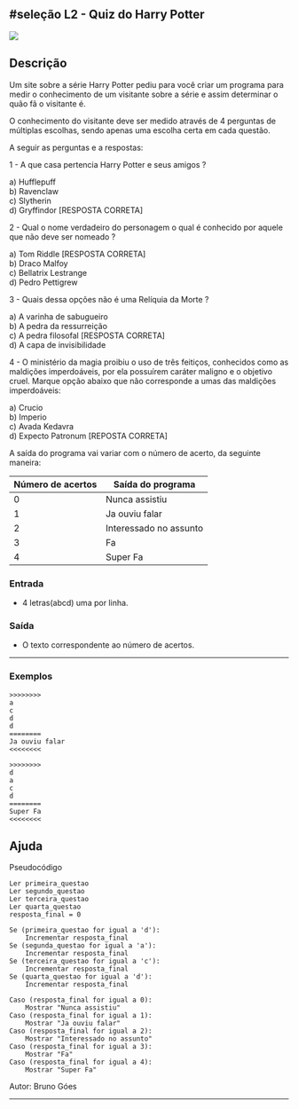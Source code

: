 ## #seleção L2 - Quiz do Harry Potter


![](https://raw.githubusercontent.com/qxcodefup/arcade/master/base/029/__capa.jpg)

## Descrição

Um site sobre a série Harry Potter pediu para você criar um programa para medir o conhecimento de um visitante sobre a série e assim determinar o quão fã o visitante é.

O conhecimento do visitante deve ser medido através de 4 perguntas de múltiplas escolhas, sendo apenas uma escolha certa em cada questão.

A seguir as perguntas e a respostas:

1 - A que casa pertencia Harry Potter e seus amigos ?

  a) Hufflepuff  
  b) Ravenclaw  
  c) Slytherin  
  d) Gryffindor \[RESPOSTA CORRETA\]  

2 - Qual o nome verdadeiro do personagem o qual é conhecido por aquele que não deve ser nomeado ?

  a) Tom Riddle \[RESPOSTA CORRETA\]  
  b) Draco Malfoy  
  c) Bellatrix Lestrange  
  d) Pedro Pettigrew  

3 - Quais dessa opções não é uma Relíquia da Morte ?

  a) A varinha de sabugueiro  
  b) A pedra da ressurreição  
  c) A pedra filosofal \[RESPOSTA CORRETA\]  
  d) A capa de invisibilidade  

4 - O ministério da magia  proibiu o uso de três feitiços, conhecidos como as maldições imperdoáveis, por ela possuírem caráter maligno e o objetivo cruel. Marque opção abaixo que não corresponde a umas das maldições imperdoáveis:

  a) Crucio  
  b) Imperio  
  c) Avada Kedavra  
  d) Expecto Patronum \[REPOSTA CORRETA\]  

A saída do programa vai variar com o número de acerto, da seguinte maneira:

Número de acertos | Saída do programa
------------------|------------------
0               | Nunca assistiu
1             | Ja ouviu falar
2               | Interessado no assunto
3               | Fa
4               | Super Fa

### Entrada
- 4 letras(abcd) uma por linha.
### Saída
- O texto correspondente ao número de acertos.

---

### Exemplos

```
>>>>>>>>
a
c
d
d
========
Ja ouviu falar
<<<<<<<<

>>>>>>>>
d
a
c
d
========
Super Fa
<<<<<<<<
```

## Ajuda

Pseudocódigo
```
Ler primeira_questao
Ler segundo_questao
Ler terceira_questao
Ler quarta_questao
resposta_final = 0

Se (primeira_questao for igual a 'd'):
    Incrementar resposta_final
Se (segunda_questao for igual a 'a'):
    Incrementar resposta_final
Se (terceira_questao for igual a 'c'):
    Incrementar resposta_final
Se (quarta_questao for igual a 'd'):
    Incrementar resposta_final 

Caso (resposta_final for igual a 0):
    Mostrar "Nunca assistiu"
Caso (resposta_final for igual a 1):
    Mostrar "Ja ouviu falar"
Caso (resposta_final for igual a 2):
    Mostrar "Interessado no assunto"
Caso (resposta_final for igual a 3):
    Mostrar "Fa"
Caso (resposta_final for igual a 4):
    Mostrar "Super Fa"
```

Autor: Bruno Góes

---
